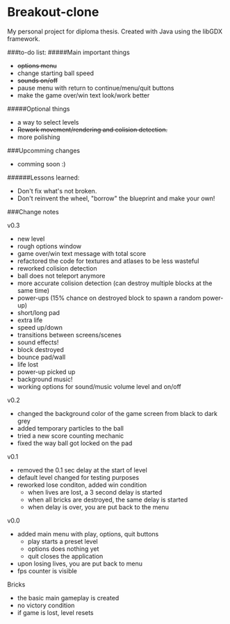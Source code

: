 # Breakout-clone
My personal project for diploma thesis. Created with Java using the libGDX framework.

###to-do list: 
#####Main important things
* <s>options menu</s>
 * change starting ball speed
 * <s>sounds on/off</s>
* pause menu with return to continue/menu/quit buttons
* make the game over/win text look/work better
 
#####Optional things
- a way to select levels
- <s>Rework movement/rendering and colision detection.</s>
- more polishing

###Upcomming changes
* comming soon :)

######Lessons learned:
- Don't fix what's not broken.
- Don't reinvent the wheel, "borrow" the blueprint and make your own!

###Change notes

v0.3
* new level
* rough options window
* game over/win text message with total score
* refactored the code for textures and atlases to be less wasteful
* reworked colision detection 
 * ball does not teleport anymore
 * more accurate colision detection (can destroy multiple blocks at the same time)
* power-ups (15% chance on destroyed block to spawn a random power-up)
 * short/long pad
 * extra life
 * speed up/down
* transitions between screens/scenes
* sound effects!
 * block destroyed
 * bounce pad/wall
 * life lost
 * power-up picked up
* background music!
* working options for sound/music volume level and on/off

v0.2
* changed the background color of the game screen from black to dark grey
* added temporary particles to the ball
* tried a new score counting mechanic
* fixed the way ball got locked on the pad

v0.1
* removed the 0.1 sec delay at the start of level
* default level changed for testing purposes
* reworked lose conditon, added win condition
  * when lives are lost, a 3 second delay is started
  * when all bricks are destroyed, the same delay is started
  * when delay is over, you are put back to the menu

v0.0
* added main menu with play, options, quit buttons
  * play starts a preset level
  * options does nothing yet
  * quit closes the application
* upon losing lives, you are put back to menu
* fps counter is visible


Bricks
* the basic main gameplay is created
* no victory condition
* if game is lost, level resets
